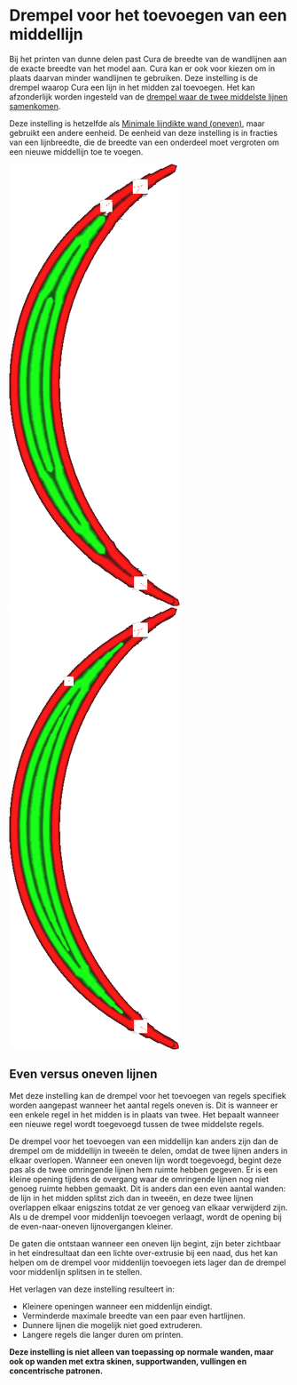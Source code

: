 Drempel voor het toevoegen van een middellijn
====
Bij het printen van dunne delen past Cura de breedte van de wandlijnen aan de exacte breedte van het model aan. Cura kan er ook voor kiezen om in plaats daarvan minder wandlijnen te gebruiken. Deze instelling is de drempel waarop Cura een lijn in het midden zal toevoegen. Het kan afzonderlijk worden ingesteld van de [drempel waar de twee middelste lijnen samenkomen](wall_split_middle_threshold.md).

Deze instelling is hetzelfde als [Minimale lijndikte wand (oneven)](min_odd_wall_line_width.md), maar gebruikt een andere eenheid. De eenheid van deze instelling is in fracties van een lijnbreedte, die de breedte van een onderdeel moet vergroten om een ​​nieuwe middellijn toe te voegen.

<!--screenshot {
"image_path": "min_wall_line_width_0_34.png",
"modellen": [{"script": "moon_sickle.scad"}],
"camera_positie": [0, 0, 63],
"instellingen": {
	"min_wall_line_width": 0,34,
	"wall_line_count": 3,
	"wall_transition_angle": 20
},
"laag": 14,
"kleuren": 32
}-->
<!--screenshot {
"image_path": "min_wall_line_width_odd_0_1.png",
"modellen": [{"script": "moon_sickle.scad"}],
"camera_positie": [0, 0, 63],
"instellingen": {
	"min_odd_wall_line_width": 0.1,
	"min_wall_line_width": 0,34,
	"wall_line_count": 3,
	"wall_transition_angle": 20
},
"laag": 14,
"kleuren": 32
}-->
![Als de middellijn te klein is, worden de twee lijnen eromheen breder gemaakt](../../../articles/images/min_wall_line_width_0_34.png)
![Als deze instelling wordt verlaagd, begint en eindigt de middellijn veel kleiner](../../../articles/images/min_wall_line_width_odd_0_1.png)

Even versus oneven lijnen
----
Met deze instelling kan de drempel voor het toevoegen van regels specifiek worden aangepast wanneer het aantal regels oneven is. Dit is wanneer er een enkele regel in het midden is in plaats van twee. Het bepaalt wanneer een nieuwe regel wordt toegevoegd tussen de twee middelste regels.

De drempel voor het toevoegen van een middellijn kan anders zijn dan de drempel om de middellijn in tweeën te delen, omdat de twee lijnen anders in elkaar overlopen. Wanneer een oneven lijn wordt toegevoegd, begint deze pas als de twee omringende lijnen hem ruimte hebben gegeven. Er is een kleine opening tijdens de overgang waar de omringende lijnen nog niet genoeg ruimte hebben gemaakt. Dit is anders dan een even aantal wanden: de lijn in het midden splitst zich dan in tweeën, en deze twee lijnen overlappen elkaar enigszins totdat ze ver genoeg van elkaar verwijderd zijn. Als u de drempel voor middenlijn toevoegen verlaagt, wordt de opening bij de even-naar-oneven lijnovergangen kleiner.

De gaten die ontstaan ​​wanneer een oneven lijn begint, zijn beter zichtbaar in het eindresultaat dan een lichte over-extrusie bij een naad, dus het kan helpen om de drempel voor middenlijn toevoegen iets lager dan de drempel voor middenlijn splitsen in te stellen.

Het verlagen van deze instelling resulteert in:
* Kleinere openingen wanneer een middenlijn eindigt.
* Verminderde maximale breedte van een paar even hartlijnen.
* Dunnere lijnen die mogelijk niet goed extruderen.
* Langere regels die langer duren om printen.

**Deze instelling is niet alleen van toepassing op normale wanden, maar ook op wanden met extra skinen, supportwanden, vullingen en concentrische patronen.**